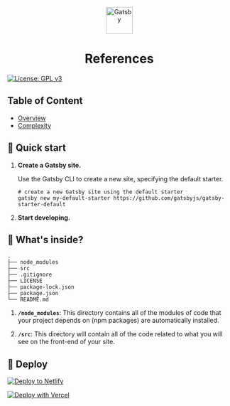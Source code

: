 <p align="center">
  <a href="/">
    <img alt="Gatsby" src="https://www.gatsbyjs.org/" width="60" />
  </a>
</p>
<h1 align="center">
  References
</h1>

[![License: GPL v3](https://img.shields.io/badge/License-GPLv3-blue.svg)](https://www.gnu.org/licenses/gpl-3.0)

## Table of Content

- [Overview](##Overview)
- [Complexity](##Complexity)

## 🚀 Quick start

1.  **Create a Gatsby site.**

    Use the Gatsby CLI to create a new site, specifying the default starter.

    ```shell
    # create a new Gatsby site using the default starter
    gatsby new my-default-starter https://github.com/gatsbyjs/gatsby-starter-default
    ```

2.  **Start developing.**

## 🧐 What's inside?

    .
    ├── node_modules
    ├── src
    ├── .gitignore
    ├── LICENSE
    ├── package-lock.json
    ├── package.json
    └── README.md

1.  **`/node_modules`**: This directory contains all of the modules of code that your project depends on (npm packages) are automatically installed.

2.  **`/src`**: This directory will contain all of the code related to what you will see on the front-end of your site.

## 💫 Deploy

[![Deploy to Netlify](https://www.netlify.com/img/deploy/button.svg)](https://app.netlify.com/start/deploy?repository=https://github.com/gatsbyjs/gatsby-starter-default)

[![Deploy with Vercel](https://vercel.com/button)](https://vercel.com/import/project?template=https://github.com/gatsbyjs/gatsby-starter-default)
